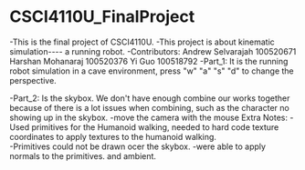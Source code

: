 # CSCI4110U_FinalProject
-This is the final project of CSCI4110U.
-This project is about kinematic simulation---- a running robot.
-Contributors: Andrew Selvarajah 100520671
               Harshan Mohanaraj 100520376
               Yi Guo            100518792
-Part_1: It is the running robot simulation in a cave environment, press "w" "a" "s" "d" to change the perspective.

-Part_2: Is the skybox. We don't have enough combine our works together because of there is a lot issues when combining, such as the character no showing up in the skybox.
         -move the camera with the mouse
Extra Notes:
-Used primitives for the Humanoid walking, needed to hard code texture coordinates to apply textures to the humanoid walking.  
-Primitives could not be drawn ocer the skybox.
-were able to apply normals to the primitives. and ambient.
